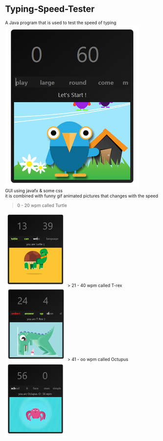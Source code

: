 # Typing-Speed-Tester
A Java program that is used to test the speed of typing
<br/>
 <img style="margin:auto" src="https://github.com/hrr2000/Typing-Speed-Tester/blob/main/ss/img1.PNG"> 
 <br/>
 GUI using javafx & some css <br/>
 it is combined with funny gif animated pictures that changes with the speed
 > 0 - 20 wpm called Turtle
 <img style="width:200px;" src="https://github.com/hrr2000/Typing-Speed-Tester/blob/main/ss/img2.PNG">
 > 21 - 40 wpm called T-rex
 <img style="width:200px;" src="https://github.com/hrr2000/Typing-Speed-Tester/blob/main/ss/img3.PNG">
 > 41 - oo wpm called Octupus
 <img style="width:200px;" src="https://github.com/hrr2000/Typing-Speed-Tester/blob/main/ss/img4.PNG">
